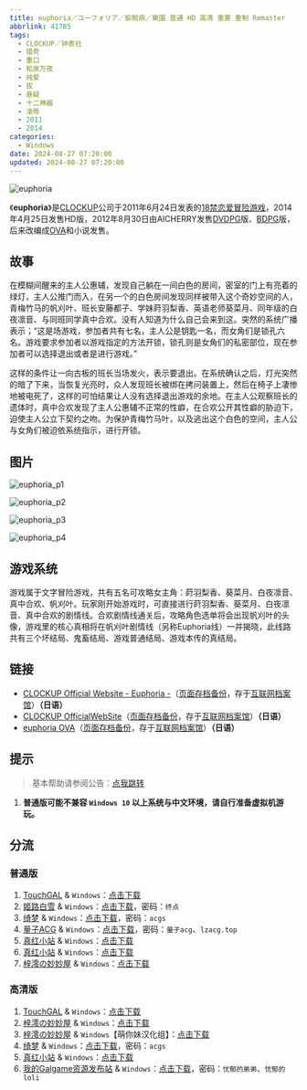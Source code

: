 ```yaml
---
title: euphoria／ユーフォリア／偷稅病／樂園 普通 HD 高清 重置 重制 Remaster
abbrlink: 41785
tags:
  - CLOCKUP／钟表社
  - 猎奇
  - 重口
  - 和泉万夜
  - 纯爱
  - 拔
  - 悬疑
  - 十二神器
  - 凌辱
  - 2011
  - 2014
categories:
  - Windows
date: 2024-08-27 07:20:00
updated: 2024-08-27 07:20:00
---
```


![euphoria](https://static.30hb.cn/vndb/img/euphoria.webp)

《**euphoria**》是[CLOCKUP](https://zh.wikipedia.org/w/index.php?title=CLOCKUP&action=edit&redlink=1)公司于2011年6月24日发表的[18禁](https://zh.wikipedia.org/wiki/18禁)[恋爱冒险游戏](https://zh.wikipedia.org/wiki/戀愛冒險遊戲)，2014年4月25日发售HD版，2012年8月30日由AICHERRY发售[DVDPG](https://zh.wikipedia.org/wiki/DVDPG)版、[BDPG](https://zh.wikipedia.org/wiki/BDPG)版，后来改编成[OVA](https://zh.wikipedia.org/wiki/原創動畫錄影帶)和小说发售。

<!-- more -->

## 故事

在模糊间醒来的主人公惠辅，发现自己躺在一间白色的房间，密室的门上有亮着的绿灯，主人公推门而入，在另一个的白色房间发现同样被带入这个奇妙空间的人，青梅竹马的帆刈叶、班长安藤都子、学妹莳羽梨香、英语老师葵菜月、同年级的白夜凛音、与同班同学真中合欢。没有人知道为什么自己会来到这。突然的系统广播表示；“这是场游戏，参加者共有七名，主人公是钥匙一名，而女角们是锁孔六名。游戏要求参加者以游戏指定的方法开锁，锁孔则是女角们的私密部位，现在参加者可以选择退出或者是进行游戏。”

这样的条件让一向古板的班长当场发火，表示要退出。在系统确认之后，灯光突然的暗了下来，当恢复光亮时，众人发现班长被绑在拷问装置上，然后在椅子上凄惨地被电死了，这样的可怕结果让人没有选择退出游戏的余地。在主人公观察班长的遗体时，真中合欢发现了主人公惠辅不正常的性癖，在合欢公开其性癖的胁迫下，迫使主人公立下契约之吻。为保护青梅竹马叶，以及逃出这个白色的空间，主人公与女角们被迫依系统指示，进行开锁。

## 图片

![euphoria_p1](https://static.30hb.cn/vndb/img/euphoria_p1.webp)

![euphoria_p2](https://static.30hb.cn/vndb/img/euphoria_p2.webp)

![euphoria_p3](https://static.30hb.cn/vndb/img/euphoria_p3.webp)

![euphoria_p4](https://static.30hb.cn/vndb/img/euphoria_p4.webp)

## 游戏系统

游戏属于文字冒险游戏，共有五名可攻略女主角：莳羽梨香、葵菜月、白夜凛音、真中合欢、帆刈叶。玩家刚开始游戏时，可直接进行莳羽梨香、葵菜月、白夜凛音、真中合欢的剧情线。合欢剧情线通关后，攻略角色选单将会出现帆刈叶的头像，游戏里的核心真相将在帆刈叶剧情线（另称Euphoria线）一并揭晓，此线路共有三个坏结局、鬼畜结局、游戏普通结局、游戏本传的真结局。

## 链接

- [CLOCKUP Official Website - Euphoria -](http://entacom.org/clockup/product/euphoria/index.html)（[页面存档备份](https://web.archive.org/web/20181119013839/http://entacom.org/clockup/product/euphoria/index.html)，存于[互联网档案馆](https://zh.wikipedia.org/wiki/互联网档案馆)）**（日语）**
- [CLOCKUP OfficialWebSite](http://entacom.org/clockup/)（[页面存档备份](https://web.archive.org/web/20120311023309/http://entacom.org/clockup/)，存于[互联网档案馆](https://zh.wikipedia.org/wiki/互联网档案馆)）**（日语）**
- [euphoria OVA](http://entacom.org/clockup/product/dvd/euphoria.htm)（[页面存档备份](https://web.archive.org/web/20181119020444/http://entacom.org/clockup/product/dvd/euphoria.htm)，存于[互联网档案馆](https://zh.wikipedia.org/wiki/互联网档案馆)）**（日语）**

## 提示

> 基本帮助请参阅公告：[点我跳转](/p/announcement/)

1. **普通版可能不兼容 `Windows 10` 以上系统与中文环境，请自行准备虚拟机游玩。**

## 分流

### 普通版

1. [TouchGAL](https://www.touchgal.net/) & `Windows`：[点击下载](https://pan.touchgal.net/s/pJ86ID)
2. [姬路白雪](https://pan.jlbx.xyz/) & `Windows`：[点击下载](https://pan.jlbx.xyz/?s=euphoria)，密码：`终点`
3. [绮梦](https://acgs.one/) & `Windows`：[点击下载](https://game.acgs.one/game/12.html)，密码：`acgs`
4. [量子ACG](https://lzacg.org/) & `Windows`：[点击下载](https://lzacg.org/4408)，密码：`量子acg`、`lzacg.top`
5. [真红小站](https://www.shinnku.com/) & `Windows`：[点击下载](https://www.shinnku.com/api/download/0/win/euphoria.7z)
6. [真红小站](https://www.shinnku.com/) & `Windows`：[点击下载](https://www.shinnku.com/api/download/zd/0501-1000/[110624][CLOCKUP]%20euphoria.rar)
7. [梓澪の妙妙屋](https://zi0.cc/) & `Windows`：[点击下载](https://zi0.cc/d/%60%E3%80%90%E5%90%88%E9%9B%86%E7%B3%BB%E5%88%97%E3%80%91/%E6%B1%89%E5%8C%96galgame%E4%BC%9A%E7%A4%BE%E5%90%88%E9%9B%86/%E6%B1%89%E5%8C%96%E4%BC%9A%E7%A4%BE%E5%90%88%E9%9B%86%E9%83%A8%E5%88%86%20part5/CLOCKUP/%5B110624%5D%5BCLOCKUP%5D%20euphoria.rar?sign=hHquumFHpkX-3D9n1wlQ4Tv-WCPD77GzzbOb3xCxPs4=:0)

### 高清版

1. [TouchGAL](https://www.touchgal.net/) & `Windows`：[点击下载](https://pan.touchgal.net/s/pJ86ID)
2. [梓澪の妙妙屋](https://zi0.cc/) & `Windows`：[点击下载](https://zi0.cc/d/%60%E3%80%90%E5%90%88%E9%9B%86%E7%B3%BB%E5%88%97%E3%80%91/%E6%B1%89%E5%8C%96galgame%E4%BC%9A%E7%A4%BE%E5%90%88%E9%9B%86/%E6%B1%89%E5%8C%96%E4%BC%9A%E7%A4%BE%E5%90%88%E9%9B%86%E9%83%A8%E5%88%86%20part5/CLOCKUP/%5B140425%5D%5BCLOCKUP%5D%20euphoria%20HD.rar?sign=MNe6N9sQeMqbXb6P5pvRriz72ClcvfxGD4cRpOpaApQ=:0)
3. [梓澪の妙妙屋](https://zi0.cc/) & `Windows`【萌你妹汉化组】：[点击下载](https://zi0.cc/d/%60%E3%80%90%E5%90%88%E9%9B%86%E7%B3%BB%E5%88%97%E3%80%91/%E5%8D%97%2BGalGame%E6%B1%89%E5%8C%96%E5%8C%BA%E5%85%A8%E5%8C%BA%E8%B5%84%E6%BA%90%E5%A4%87%E4%BB%BD/1/06/%5BCLOCKUP%5D%20euphoria%20HD%20%20%E4%B9%90%E5%9B%AD%E9%AB%98%E6%B8%85%E7%89%88%20%E6%B1%89%E5%8C%96%E7%A1%AC%E7%9B%98%E7%89%88%5B%E8%90%8C%E4%BD%A0%E5%A6%B9%E6%B1%89%E5%8C%96%E7%BB%84%5D.zip?sign=uunr3vOfADFs70hr_IAOtJYn9FvZb50N8ItS1C-0RLQ=:0)
4. [绮梦](https://acgs.one/) & `Windows`：[点击下载](https://game.acgs.one/game/12.html)，密码：`acgs`
5. [真红小站](https://www.shinnku.com/) & `Windows`：[点击下载](https://www.shinnku.com/api/download/zd/0501-1000/[140425][CLOCKUP]%20euphoria%20HD.rar)
6. [我的Galgame资源发布站](https://www.ttloli.com/) & `Windows`：[点击下载](https://www.ttloli.com/euphoria.html)，密码：`忧郁的弟弟`、`忧郁的loli`
